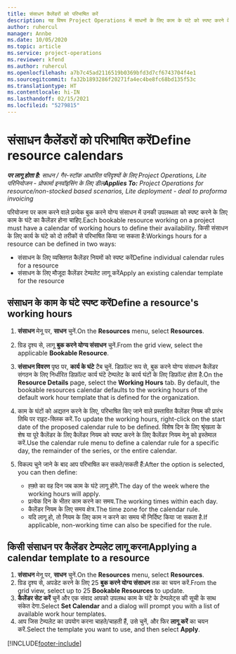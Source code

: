 ```yaml
---
title: संसाधन कैलेंडरों को परिभाषित करें
description: यह विषय Project Operations में साधनों के लिए काम के घंटे को स्पष्ट करने के तरीके के बारे में जानकारी देता है.
author: ruhercul
manager: Annbe
ms.date: 10/05/2020
ms.topic: article
ms.service: project-operations
ms.reviewer: kfend
ms.author: ruhercul
ms.openlocfilehash: a7b7c45ad2116519b0369bfd3d7cf6743704f4e1
ms.sourcegitcommit: fa32b1893286f20271fa4ec4be8fc68bd135f53c
ms.translationtype: HT
ms.contentlocale: hi-IN
ms.lasthandoff: 02/15/2021
ms.locfileid: "5279815"
---
```

# <a name="define-resource-calendars"></a><span data-ttu-id="9e079-103">संसाधन कैलेंडरों को परिभाषित करें</span><span class="sxs-lookup"><span data-stu-id="9e079-103">Define resource calendars</span></span>

<span data-ttu-id="9e079-104">_**पर लागू होता है:** साधन / गैर-स्टॉक आधारित परिदृश्यों के लिए Project Operations, Lite परिनियोजन - प्रोफार्मा इनवॉइसिंग के लिए डील_</span><span class="sxs-lookup"><span data-stu-id="9e079-104">_**Applies To:** Project Operations for resource/non-stocked based scenarios, Lite deployment - deal to proforma invoicing_</span></span>

<span data-ttu-id="9e079-105">परियोजना पर काम करने वाले प्रत्येक बुक करने योग्य संसाधन में उनकी उपलब्धता को स्पष्ट करने के लिए काम के घंटे का कैलेंडर होना चाहिए.</span><span class="sxs-lookup"><span data-stu-id="9e079-105">Each bookable resource working on a project must have a calendar of working hours to define their availability.</span></span> <span data-ttu-id="9e079-106">किसी संसाधन के लिए कार्य के घंटे को दो तरीकों से परिभाषित किया जा सकता है:</span><span class="sxs-lookup"><span data-stu-id="9e079-106">Workings hours for a resource can be defined in two ways:</span></span> 

   - <span data-ttu-id="9e079-107">संसाधन के लिए व्यक्तिगत कैलेंडर नियमों को स्पष्ट करें</span><span class="sxs-lookup"><span data-stu-id="9e079-107">Define individual calendar rules for a resource</span></span>
   - <span data-ttu-id="9e079-108">संसाधन के लिए मौजूदा कैलेंडर टेम्पलेट लागू करें</span><span class="sxs-lookup"><span data-stu-id="9e079-108">Apply an existing calendar template for the resource</span></span>

## <a name="define-a-resources-working-hours"></a><span data-ttu-id="9e079-109">संसाधन के काम के घंटे स्पष्ट करें</span><span class="sxs-lookup"><span data-stu-id="9e079-109">Define a resource's working hours</span></span>

1. <span data-ttu-id="9e079-110">**संसाधन** मेनू पर, **साधन** चुनें.</span><span class="sxs-lookup"><span data-stu-id="9e079-110">On the **Resources** menu, select **Resources**.</span></span>
2. <span data-ttu-id="9e079-111">ग्रिड दृश्य से, लागू **बुक करने योग्य संसाधन** चुनें.</span><span class="sxs-lookup"><span data-stu-id="9e079-111">From the grid view, select the applicable **Bookable Resource**.</span></span>
3. <span data-ttu-id="9e079-112">**संसाधन विवरण** पृष्ठ पर, **कार्य के घंटे** टैब चुनें. डिफ़ॉल्ट रूप से, बुक करने योग्य संसाधन कैलेंडर संगठन के लिए निर्धारित डिफ़ॉल्ट कार्य घंटे टेम्पलेट के कार्य घंटों के लिए डिफ़ॉल्ट होता है.</span><span class="sxs-lookup"><span data-stu-id="9e079-112">On the **Resource Details** page, select the **Working Hours** tab. By default, the bookable resources calendar defaults to the working hours of the default work hour template that is defined for the organization.</span></span>
4. <span data-ttu-id="9e079-113">काम के घंटों को अद्यतन करने के लिए, परिभाषित किए जाने वाले प्रस्तावित कैलेंडर नियम की प्रारंभ तिथि पर राइट-क्लिक करें.</span><span class="sxs-lookup"><span data-stu-id="9e079-113">To update the working hours, right-click on the start date of the proposed calendar rule to be defined.</span></span> <span data-ttu-id="9e079-114">विशेष दिन के लिए श्रृंखला के शेष या पूरे कैलेंडर के लिए कैलेंडर नियम को स्पष्ट करने के लिए कैलेंडर नियम मेनू को इस्तेमाल करें.</span><span class="sxs-lookup"><span data-stu-id="9e079-114">Use the calendar rule menu to define a calendar rule for a specific day, the remainder of the series, or the entire calendar.</span></span>
5. <span data-ttu-id="9e079-115">विकल्प चुने जाने के बाद आप परिभाषित कर सकते/सकती हैं:</span><span class="sxs-lookup"><span data-stu-id="9e079-115">After the option is selected, you can then define:</span></span>

    - <span data-ttu-id="9e079-116">ह्फ़्ते का वह दिन जब काम के घंटे लागू होंगे.</span><span class="sxs-lookup"><span data-stu-id="9e079-116">The day of the week where the working hours will apply.</span></span>
    - <span data-ttu-id="9e079-117">प्रत्येक दिन के भीतर काम करने का समय.</span><span class="sxs-lookup"><span data-stu-id="9e079-117">The working times within each day.</span></span>
    - <span data-ttu-id="9e079-118">कैलेंडर नियम के लिए समय क्षेत्र.</span><span class="sxs-lookup"><span data-stu-id="9e079-118">The time zone for the calendar rule.</span></span>
    - <span data-ttu-id="9e079-119">यदि लागू हो, तो नियम के लिए काम न करने का समय भी निर्दिष्ट किया जा सकता है.</span><span class="sxs-lookup"><span data-stu-id="9e079-119">If applicable, non-working time can also be specified for the rule.</span></span>

## <a name="applying-a-calendar-template-to-a-resource"></a><span data-ttu-id="9e079-120">किसी संसाधन पर कैलेंडर टेम्पलेट लागू करना</span><span class="sxs-lookup"><span data-stu-id="9e079-120">Applying a calendar template to a resource</span></span>

1. <span data-ttu-id="9e079-121">**संसाधन** मेनू पर, **साधन** चुनें.</span><span class="sxs-lookup"><span data-stu-id="9e079-121">On the **Resources** menu, select **Resources**.</span></span>
2. <span data-ttu-id="9e079-122">ग्रिड दृश्य से, अपडेट करने के लिए 25 **बुक करने योग्य संसाधन** तक का चयन करें.</span><span class="sxs-lookup"><span data-stu-id="9e079-122">From the grid view, select up to 25 **Bookable Resources** to update.</span></span>
3. <span data-ttu-id="9e079-123">**कैलेंडर सेट करें** चुनें और एक संवाद आपको उपलब्ध काम के घंटे के टेम्पलेट्स की सूची के साथ संकेत देगा.</span><span class="sxs-lookup"><span data-stu-id="9e079-123">Select **Set Calendar** and a dialog will prompt you with a list of available work hour templates.</span></span>
4. <span data-ttu-id="9e079-124">आप जिस टेम्पलेट का उपयोग करना चाहते/चाहती हैं, उसे चुनें, और फिर **लागू करें** का चयन करें.</span><span class="sxs-lookup"><span data-stu-id="9e079-124">Select the template you want to use, and then select **Apply**.</span></span>


[!INCLUDE[footer-include](../includes/footer-banner.md)]